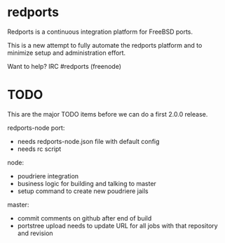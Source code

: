# redports
Redports is a continuous integration platform for FreeBSD ports.

This is a new attempt to fully automate the redports platform and
to minimize setup and administration effort.

Want to help? IRC #redports (freenode)


# TODO

This are the major TODO items before we can do a first
2.0.0 release.

redports-node port:
- needs redports-node.json file with default config
- needs rc script

node:
- poudriere integration
- business logic for building and talking to master
- setup command to create new poudriere jails

master:
- commit comments on github after end of build
- portstree upload needs to update URL for all jobs with
  that repository and revision

